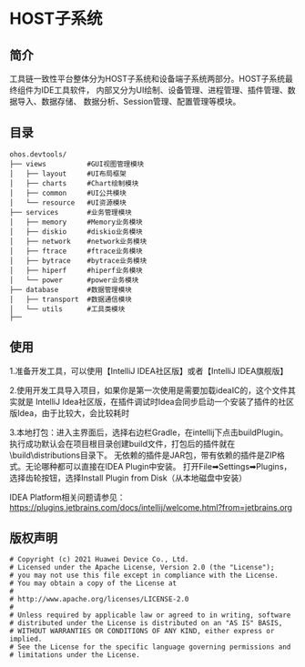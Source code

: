# HOST子系统

## 简介

工具链一致性平台整体分为HOST子系统和设备端子系统两部分。HOST子系统最终组件为IDE工具软件，
内部又分为UI绘制、设备管理、进程管理、插件管理、数据导入、数据存储、 数据分析、Session管理、配置管理等模块。



## 目录

```
ohos.devtools/
├── views          #GUI视图管理模块
│   ├── layout     #UI布局框架
│   ├── charts     #Chart绘制模块
│   ├── common     #UI公共模块
│   └── resource   #UI资源模块
├── services       #业务管理模块
│   ├── memory     #Memory业务模块
│   ├── diskio     #diskio业务模块
│   ├── network    #network业务模块
│   ├── ftrace     #ftrace业务模块
│   ├── bytrace    #bytrace业务模块
│   ├── hiperf     #hiperf业务模块
│   └── power      #power业务模块
├── database       #数据管理模块
│   ├── transport  #数据通信模块
│   └── utils      #工具类模块
├──
```

## 使用

1.准备开发工具，可以使用【IntelliJ IDEA社区版】或者【IntelliJ IDEA旗舰版】

2.使用开发工具导入项目，如果你是第一次使用是需要加载ideaIC的，这个文件其实就是
IntelliJ Idea社区版，在插件调试时Idea会同步启动一个安装了插件的社区版Idea，由于比较大，会比较耗时

3.本地打包：进入主界面后，选择右边栏Gradle，在intellij下点击buildPlugin。
执行成功默认会在项目根目录创建build文件，打包后的插件就在\build\distributions目录下。
无依赖的插件是JAR包，带有依赖的插件是ZIP格式。无论哪种都可以直接在IDEA Plugin中安装。
打开File➡Settings➡Plugins，选择齿轮按钮，选择Install Plugin from Disk（从本地磁盘中安装）

IDEA Platform相关问题请参见：
https://plugins.jetbrains.com/docs/intellij/welcome.html?from=jetbrains.org


## 版权声明

```
# Copyright (c) 2021 Huawei Device Co., Ltd.
# Licensed under the Apache License, Version 2.0 (the "License");
# you may not use this file except in compliance with the License.
# You may obtain a copy of the License at
#
# http://www.apache.org/licenses/LICENSE-2.0
#
# Unless required by applicable law or agreed to in writing, software
# distributed under the License is distributed on an "AS IS" BASIS,
# WITHOUT WARRANTIES OR CONDITIONS OF ANY KIND, either express or implied.
# See the License for the specific language governing permissions and
# limitations under the License.
```
